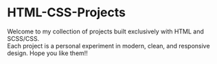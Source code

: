 # HTML-CSS-Projects
Welcome to my collection of projects built exclusively with HTML and SCSS/CSS.  
Each project is a personal experiment in modern, clean, and responsive design.
Hope you like them!! 
